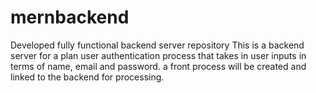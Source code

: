# mernbackend
Developed fully functional backend server repository
This is a backend server for a plan user authentication process that takes in user inputs in terms of name, email and password. a front process will be created and linked to the backend for processing.
